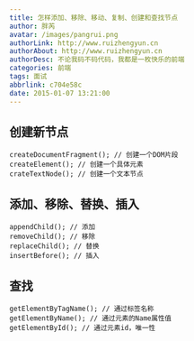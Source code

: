 ```yaml
---
title: 怎样添加、移除、移动、复制、创建和查找节点
author: 胖芮
avatar: /images/pangrui.png
authorLink: http://www.ruizhengyun.cn
authorAbout: http://www.ruizhengyun.cn
authorDesc: 不论我码不码代码，我都是一枚快乐的前端
categories: 前端
tags: 面试
abbrlink: c704e58c
date: 2015-01-07 13:21:00
---
```

## 创建新节点
```
createDocumentFragment(); // 创建一个DOM片段
createElement(); // 创建一个具体元素
crateTextNode(); // 创建一个文本节点
```
<!--more-->
## 添加、移除、替换、插入

```
appendChild(); // 添加
removeChild(); // 移除
replaceChild(); // 替换
insertBefore(); // 插入
```

## 查找
```
getElementByTagName(); // 通过标签名称
getElementByName(); // 通过元素的Name属性值
getElementById(); // 通过元素id，唯一性
```
